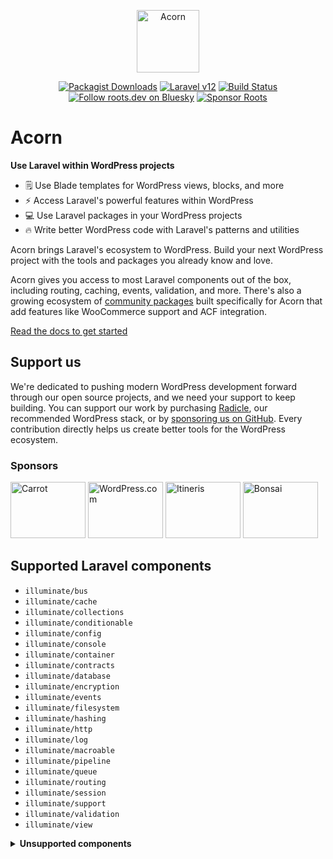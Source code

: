<p align="center">
  <a href="https://roots.io/acorn/">
    <img alt="Acorn" src="https://cdn.roots.io/app/uploads/logo-acorn.svg" height="100">
  </a>
</p>

<p align="center">
  <a href="https://packagist.org/packages/roots/acorn"><img alt="Packagist Downloads" src="https://img.shields.io/packagist/dt/roots/acorn?label=downloads&colorB=2b3072&colorA=525ddc&style=flat-square"></a>
  <a href="https://laravel.com/docs/12.x"><img alt="Laravel v12" src="https://img.shields.io/static/v1?label=laravel&message=v12&logo=Laravel&style=flat-square&color=f9322c"></a>
  <a href="https://github.com/roots/acorn/actions/workflows/main.yml"><img alt="Build Status" src="https://img.shields.io/github/actions/workflow/status/roots/acorn/main.yml?branch=main&logo=github&label=CI&style=flat-square"></a>
  <a href="https://bsky.app/profile/roots.dev"><img alt="Follow roots.dev on Bluesky" src="https://img.shields.io/badge/follow-@roots.dev-0085ff?logo=bluesky&style=flat-square"></a>
  <a href="https://github.com/sponsors/roots"><img src="https://img.shields.io/badge/sponsor%20roots-525ddc?logo=github&style=flat-square&logoColor=ffffff&message=" alt="Sponsor Roots"></a>
</p>

# Acorn 

**Use Laravel within WordPress projects**

- 🗒️ Use Blade templates for WordPress views, blocks, and more
- ⚡️ Access Laravel's powerful features within WordPress
- 💻 Use Laravel packages in your WordPress projects
- 🔥 Write better WordPress code with Laravel's patterns and utilities

Acorn brings Laravel's ecosystem to WordPress. Build your next WordPress project with the tools and packages you already know and love.

Acorn gives you access to most Laravel components out of the box, including routing, caching, events, validation, and more. There's also a growing ecosystem of [community packages](https://roots.io/acorn/docs/available-packages/) built specifically for Acorn that add features like WooCommerce support and ACF integration.

[Read the docs to get started](https://roots.io/acorn/docs/installation/)

## Support us

We're dedicated to pushing modern WordPress development forward through our open source projects, and we need your support to keep building. You can support our work by purchasing [Radicle](https://roots.io/radicle/), our recommended WordPress stack, or by [sponsoring us on GitHub](https://github.com/sponsors/roots). Every contribution directly helps us create better tools for the WordPress ecosystem.

### Sponsors

<a href="https://carrot.com/"><img src="https://cdn.roots.io/app/uploads/carrot.svg" alt="Carrot" width="120" height="90"></a> <a href="https://wordpress.com/"><img src="https://cdn.roots.io/app/uploads/wordpress.svg" alt="WordPress.com" width="120" height="90"></a> <a href="https://www.itineris.co.uk/"><img src="https://cdn.roots.io/app/uploads/itineris.svg" alt="Itineris" width="120" height="90"></a> <a href="https://bonsai.so/"><img src="https://cdn.roots.io/app/uploads/bonsai.svg" alt="Bonsai" width="120" height="90"></a>

## Supported Laravel components

* `illuminate/bus`
* `illuminate/cache`
* `illuminate/collections`
* `illuminate/conditionable`
* `illuminate/config`
* `illuminate/console`
* `illuminate/container`
* `illuminate/contracts`
* `illuminate/database`
* `illuminate/encryption`
* `illuminate/events`
* `illuminate/filesystem`
* `illuminate/hashing`
* `illuminate/http`
* `illuminate/log`
* `illuminate/macroable`
* `illuminate/pipeline`
* `illuminate/queue`
* `illuminate/routing`
* `illuminate/session`
* `illuminate/support`
* `illuminate/validation`
* `illuminate/view`

<details>
  <summary><b>Unsupported components</b></summary>

  * `illuminate/auth`
  * `illuminate/broadcasting`
  * `illuminate/cookie`
  * `illuminate/mail`
  * `illuminate/notifications`
  * `illuminate/pagination` ([Available via Log1x/pagi](https://github.com/Log1x/pagi))
  * `illuminate/redis`
  * `illuminate/testing`
  * `illuminate/translation`
  
</details>
